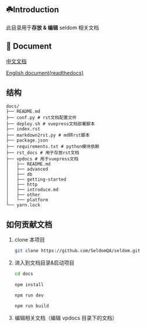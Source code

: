 ## ☘️Introduction

此目录用于**存放 & 编辑** seldom 相关文档

## 📖 Document

[中文文档](https://seldomqa.github.io/)

[English document(readthedocs)](https://seldomqa.readthedocs.io/en/latest/index.html)

## 结构

```shell
docs/
├── README.md
├── conf.py # rst文档配置文件
├── deploy.sh # vuepress文档部署脚本
├── index.rst
├── markdown2rst.py # md转rst脚本
├── package.json
├── requirements.txt # python模块依赖
├── rst_docs # 用于存放rst文档
├── vpdocs # 用于vuepress文档
│   ├── README.md
│   ├── advanced
│   ├── db
│   ├── getting-started
│   ├── http
│   ├── introduce.md
│   ├── other
│   └── platform
└── yarn.lock
```

## 如何贡献文档

1. clone 本项目
    ```bash
    git clone https://github.com/SeldomQA/seldom.git
    ```

2. 进入到文档目录&启动项目
    ```bash
    cd docs
        
    npm install
    
    npm run dev
   
    npm run build
    ```
3. 编辑相关文档（编辑 vpdocs 目录下的文档）
